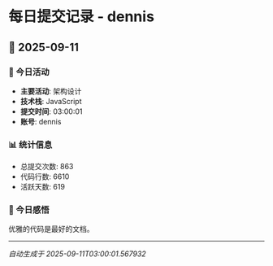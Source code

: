 # 每日提交记录 - dennis

## 📅 2025-09-11

### 🎯 今日活动
- **主要活动**: 架构设计
- **技术栈**: JavaScript
- **提交时间**: 03:00:01
- **账号**: dennis

### 📊 统计信息
- 总提交次数: 863
- 代码行数: 6610
- 活跃天数: 619

### 💭 今日感悟
优雅的代码是最好的文档。

---
*自动生成于 2025-09-11T03:00:01.567932*

